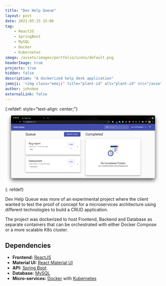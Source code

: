 ```yaml
---
title: "Dev Help Queue"
layout: post
date: 2021-05-15 15:06
tag:
    - ReactJS
    - SpringBoot
    - MySQL
    - Docker
    - Kubernetes
image: /assets/images/portfolio/icons/default.png
headerImage: true
projects: true
hidden: false
description: "A dockerized help desk application"
jemoji: '<img class="emoji" title="plant-id" alt="plant-id" src="/assets/images/portfolio/icons/default.png" height="20" width="20" align="absmiddle">'
author: johndoe
externalLink: false
---
```


{:refdef: style="text-align: center;"}
![Plant ID](/assets/images/portfolio/dev-help-queue.png)
{: refdef}

Dev Help Queue was more of an experimental project where the client wanted to test the proof of concept for a microservices architecture using different technologies to build a CRUD application.

The project was dockerized to host Frontend, Backend and Database as separate containers that can be orchestrated with either Docker Compose or a more scalable K8s cluster.

## Dependencies

- **Frontend:** [ReactJS](https://reactjs.org/)
- **Material UI:** [React Material UI](https://material-ui.com/)
- **API:** [Spring Boot](https://spring.io/projects/spring-boot)
- **Database:** [MySQL](https://www.mysql.com/)
- **Micro-services:** [Docker](https://www.docker.com/) with [Kubernetes](https://kubernetes.io/)
